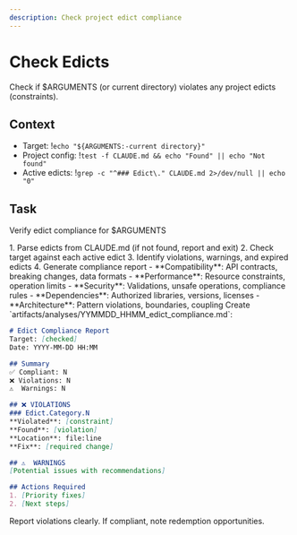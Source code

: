 ```yaml
---
description: Check project edict compliance
---
```


# Check Edicts

Check if $ARGUMENTS (or current directory) violates any project edicts (constraints).

## Context
- Target: !`echo "${ARGUMENTS:-current directory}"`
- Project config: !`test -f CLAUDE.md && echo "Found" || echo "Not found"`
- Active edicts: !`grep -c "^### Edict\." CLAUDE.md 2>/dev/null || echo "0"`

## Task

<task>Verify edict compliance for $ARGUMENTS</task>

<requirements>
1. Parse edicts from CLAUDE.md (if not found, report and exit)
2. Check target against each active edict
3. Identify violations, warnings, and expired edicts
4. Generate compliance report
</requirements>

<compliance-checks>
- **Compatibility**: API contracts, breaking changes, data formats
- **Performance**: Resource constraints, operation limits
- **Security**: Validations, unsafe operations, compliance rules
- **Dependencies**: Authorized libraries, versions, licenses
- **Architecture**: Pattern violations, boundaries, coupling
</compliance-checks>

<output>
Create `artifacts/analyses/YYMMDD_HHMM_edict_compliance.md`:

```markdown
# Edict Compliance Report
Target: [checked]
Date: YYYY-MM-DD HH:MM

## Summary
✅ Compliant: N
❌ Violations: N
⚠️  Warnings: N

## ❌ VIOLATIONS
### Edict.Category.N
**Violated**: [constraint]
**Found**: [violation]
**Location**: file:line
**Fix**: [required change]

## ⚠️  WARNINGS
[Potential issues with recommendations]

## Actions Required
1. [Priority fixes]
2. [Next steps]
```
</output>

Report violations clearly. If compliant, note redemption opportunities.